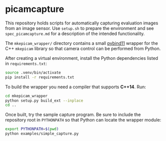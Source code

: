 # picamcapture

This repository holds scripts for automatically capturing evaluation images from an image sensor. Use `setup.sh` to prepare the environment and see `spec_picamcapture.md` for a description of the intended functionality.

The `mkepicam_wrapper/` directory contains a small [pybind11](https://pybind11.readthedocs.io/) wrapper for the C++ `mkepicam` library so that camera control can be performed from Python.

After creating a virtual environment, install the Python dependencies listed in
`requirements.txt`:

```bash
source .venv/bin/activate
pip install -r requirements.txt
```


To build the wrapper you need a compiler that supports **C++14**. Run:

```bash
cd mkepicam_wrapper
python setup.py build_ext --inplace
cd ..
```

Once built, try the sample capture program. Be sure to include the repository
root in `PYTHONPATH` so that Python can locate the wrapper module:

```bash
export PYTHONPATH=$(pwd)
python examples/simple_capture.py
```
